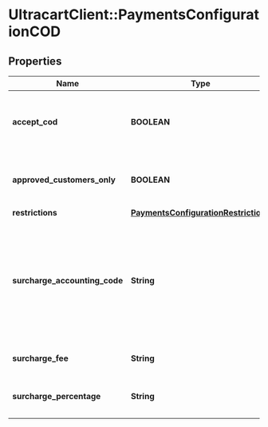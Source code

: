 # UltracartClient::PaymentsConfigurationCOD

## Properties
Name | Type | Description | Notes
------------ | ------------- | ------------- | -------------
**accept_cod** | **BOOLEAN** | Master flag indicating this merchant accepts COD | [optional] 
**approved_customers_only** | **BOOLEAN** | If true, only approved customers may pay with COD | [optional] 
**restrictions** | [**PaymentsConfigurationRestrictions**](PaymentsConfigurationRestrictions.md) |  | [optional] 
**surcharge_accounting_code** | **String** | Optional field, if surcharge is set, this is the accounting code the surcharge is tagged with when sent to Quickbooks | [optional] 
**surcharge_fee** | **String** | Additional cost for using COD | [optional] 
**surcharge_percentage** | **String** | Additional percentage cost for using COD | [optional] 


